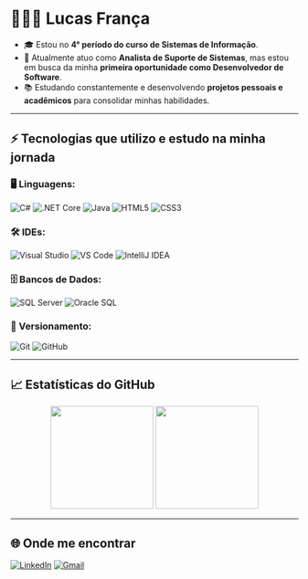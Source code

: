 # 👩🏻‍💻 Lucas França

- 🎓 Estou no **4° período do curso de Sistemas de Informação**.  
- 💼 Atualmente atuo como **Analista de Suporte de Sistemas**, mas estou em busca da minha **primeira oportunidade como Desenvolvedor de Software**.  
- 📚 Estudando constantemente e desenvolvendo **projetos pessoais e acadêmicos** para consolidar minhas habilidades.  

---

## ⚡ Tecnologias que utilizo e estudo na minha jornada

### 🖥️ Linguagens:
![C#](https://img.shields.io/badge/C%23-239120?style=for-the-badge&logo=csharp&logoColor=white)
![.NET Core](https://img.shields.io/badge/.NET_Core-512BD4?style=for-the-badge&logo=dotnet&logoColor=white)
![Java](https://img.shields.io/badge/Java-007396?style=for-the-badge&logo=java&logoColor=white)
![HTML5](https://img.shields.io/badge/HTML5-E34F26?style=for-the-badge&logo=html5&logoColor=white)
![CSS3](https://img.shields.io/badge/CSS3-1572B6?style=for-the-badge&logo=css3&logoColor=white)

### 🛠️ IDEs:
![Visual Studio](https://img.shields.io/badge/Visual_Studio-5C2D91?style=for-the-badge&logo=visualstudio&logoColor=white)
![VS Code](https://img.shields.io/badge/VS_Code-007ACC?style=for-the-badge&logo=visualstudiocode&logoColor=white)
![IntelliJ IDEA](https://img.shields.io/badge/IntelliJ-000000?style=for-the-badge&logo=intellijidea&logoColor=white)

### 🗄️ Bancos de Dados:
![SQL Server](https://img.shields.io/badge/SQL_Server-CC2927?style=for-the-badge&logo=microsoftsqlserver&logoColor=white)
![Oracle SQL](https://img.shields.io/badge/Oracle_SQL-F80000?style=for-the-badge&logo=oracle&logoColor=white)

### 🔄 Versionamento:
![Git](https://img.shields.io/badge/GIT-F05032?style=for-the-badge&logo=git&logoColor=white)
![GitHub](https://img.shields.io/badge/GitHub-181717?style=for-the-badge&logo=github&logoColor=white)

---

## 📈 Estatísticas do GitHub
<p align="center">
  <img height="180em" src="https://github-readme-stats.vercel.app/api?username=lucasfranca13&show_icons=true&theme=tokyonight&include_all_commits=true&count_private=true"/>
  <img height="180em" src="https://github-readme-stats.vercel.app/api/top-langs/?username=lucasfranca13&layout=compact&langs_count=7&theme=tokyonight"/>
</p>

---

## 🌐 Onde me encontrar
[![LinkedIn](https://img.shields.io/badge/LinkedIn-0A66C2?style=for-the-badge&logo=linkedin&logoColor=white)](https://www.linkedin.com/in/lucasfranca13)
[![Gmail](https://img.shields.io/badge/Gmail-EA4335?style=for-the-badge&logo=gmail&logoColor=white)](mailto:lucasfilipefn13@gmail.com)
